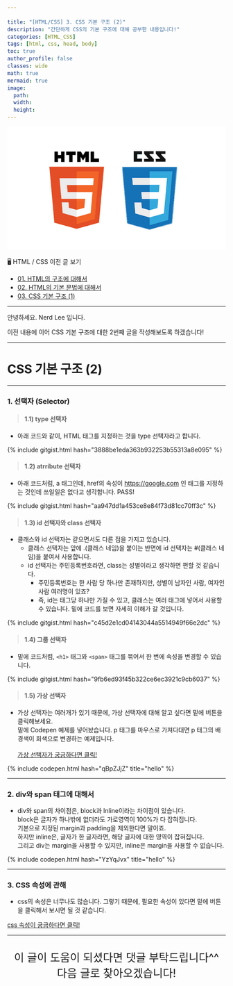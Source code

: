 ```yaml
---

title: "[HTML/CSS] 3. CSS 기본 구조 (2)"
description: "간단하게 CSS의 기본 구조에 대해 공부한 내용입니다!"
categories: [HTML_CSS]
tags: [html, css, head, body]
toc: true
author_profile: false
classes: wide
math: true
mermaid: true
image:
  path: 
  width: 
  height:
---
```


![](/assets/img/etc/html_css.jpeg)

🖥 HTML / CSS 이전 글 보기

- [01. HTML의 구조에 대해서](/html_css/0001/)
- [02. HTML의 기본 문법에 대해서](/html_css/0002/)
- [03. CSS 기본 구조 (1)](/html_css/0003/)

---

안녕하세요. Nerd Lee 입니다.

이전 내용에 이어 CSS 기본 구조에 대한 2번째 글을 작성해보도록 하겠습니다!

---

# CSS 기본 구조 (2)

---

### 1. 선택자 (Selector)

> #### 1.1) type 선택자

- 아래 코드와 같이, HTML 태그를 지정하는 것을 type 선택자라고 합니다.

{% include gitgist.html hash="3888be1eda363b932253b55313a8e095" %}

> #### 1.2) atrribute 선택자

- 아래 코드처럼, a 태그인데, href의 속성이 https://google.com 인 태그를 지정하는 것인데
  쓰일일은 없다고 생각합니다. PASS!

{% include gitgist.html hash="aa947dd1a453ce8e84f73d81cc70ff3c" %}

> #### 1.3) id 선택자와 class 선택자

- 클래스와 id 선택자는 같으면서도 다른 점을 가지고 있습니다.
  - 클래스 선택자는 앞에 .(클래스 네임)을 붙이는 반면에 id 선택자는 #(클래스 네임)을 붙여서 사용합니다.
  - id 선택자는 주민등록번호라면, class는 성별이라고 생각하면 편할 것 같습니다.
    - 주민등록번호는 한 사람 당 하나만 존재하지만, 성별이 남자인 사람, 여자인 사람 여러명이 있죠?
    - 즉, id는 태그당 하나만 가질 수 있고, 클래스는 여러 태그에 넣어서 사용할 수 있습니다. 밑에 코드를 보면 자세히 이해가 갈 것입니다.

{% include gitgist.html hash="c45d2e1cd04143044a5514949f66e2dc" %}

> #### 1.4) 그룹 선택자

- 밑에 코드처럼, `<h1>` 태그와 `<span>` 태그를 묶어서 한 번에 속성을 변경할 수 있습니다.

{% include gitgist.html hash="9fb6ed93f45b322ce6ec3921c9cb6037" %}

> #### 1.5) 가상 선택자

- 가상 선택자는 여러개가 있기 때문에, 가상 선택자에 대해 알고 싶다면 밑에 버튼을 클릭해보세요.<br>
  밑에 Codepen 예제를 넣어놨습니다. p 태그를 마우스로 가져다대면 p 태그의 배경색이 회색으로 변경하는 예제입니다.<br><br>
  <a href="https://ofcourse.kr/css-course/%EA%B0%80%EC%9E%A5-%ED%81%B4%EB%9E%98%EC%8A%A4-%EC%84%A0%ED%83%9D%EC%9E%90" class="btn btn--primary" target="_blank">가상 선택자가 궁금하다면 클릭!</a>

{% include codepen.html hash="qBpZJjZ" title="hello" %}

---

### 2. div와 span 태그에 대해서

- div와 span의 차이점은, block과 lnline이라는 차이점이 있습니다.<br>
  block은 글자가 하나밖에 없더라도 가로영역이 100%가 다 잡혀집니다.<br>
  기본으로 지정된 margin과 padding을 제외한다면 말이죠.<br>
  하지만 inline은, 글자가 한 글자라면, 해당 글자에 대한 영역이 잡혀집니다.<br>
  그리고 div는 margin을 사용할 수 있지만, inline은 margin을 사용할 수 없습니다.

{% include codepen.html hash="YzYqJvx" title="hello" %}

---

### 3. CSS 속성에 관해

- css의 속성은 너무나도 많습니다. 그렇기 때문에, 필요한 속성이 있다면 밑에 버튼을 클릭해서 보시면 될 것 같습니다. <br>

<a href="https://developer.mozilla.org/ko/docs/Web/CSS/Using_CSS_custom_properties" class="btn btn--primary" target="_blank">css 속성이 궁금하다면 클릭!</a>

---

<br>

<div style="font-size:25px; text-align:center">
이 글이 도움이 되셨다면 댓글 부탁드립니다^^<br>
다음 글로 찾아오겠습니다!

</div>

